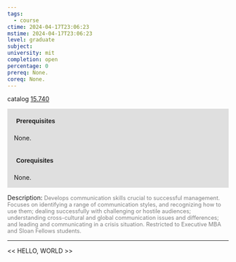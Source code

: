 ```yaml
---
tags:
  - course
ctime: 2024-04-17T23:06:23
mstime: 2024-04-17T23:06:23
level: graduate
subject: 
university: mit
completion: open
percentage: 0
prereq: None.
coreq: None.
---
```


catalog [15.740](http://student.mit.edu/catalog/m15c.html#15.740)

<span style="display: block; padding: 15px; background-color: rgb(100, 100, 100, 0.2);"><font id="m_prereq1266_0" style="display: block; font-family: Arial, sans-serif; font-weight: bold; padding: 5px">Prerequisites</font><br><span id="prereq1266_0">None.</span></span>
<span style="display: block; padding: 15px; background-color: rgb(100, 100, 100, 0.2);"><font id="m_coreq1266_0" style="display: block; font-family: Arial, sans-serif; font-weight: bold; padding: 5px">Corequisites</font><br><span id="coreq1266_0">None.</span></span>

<font style="">Description:</font>
<font style="color: grey; font-size: 0.8rem;">Develops communication skills crucial to successful management. Focuses on identifying a range of communication styles, and recognizing how to use them; dealing successfully with challenging or hostile audiences; understanding cross-cultural and global communication issues and differences; and leading and communicating in a crisis situation. Restricted to Executive MBA and Sloan Fellows students.</font>



---

<< HELLO, WORLD >>
